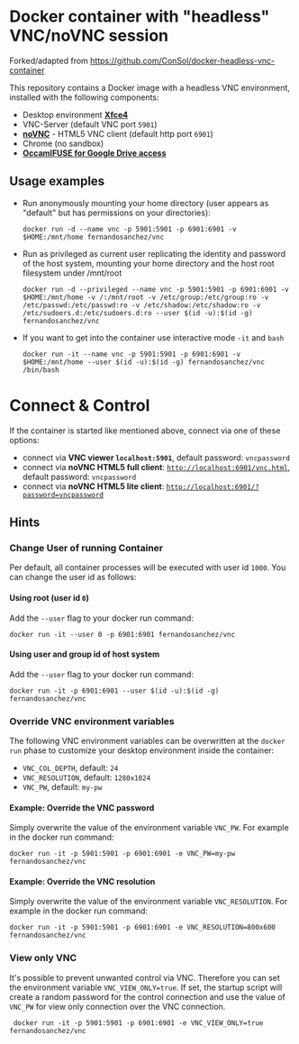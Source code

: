 # Docker container with "headless" VNC/noVNC session

Forked/adapted from https://github.com/ConSol/docker-headless-vnc-container

This repository contains a Docker image with a headless VNC environment, installed with the following components:

* Desktop environment [**Xfce4**](http://www.xfce.org)
* VNC-Server (default VNC port `5901`)
* [**noVNC**](https://github.com/novnc/noVNC) - HTML5 VNC client (default http port `6901`)
* Chrome (no sandbox)
* [**OccamlFUSE for Google Drive access**](https://astrada.github.io/google-drive-ocamlfuse/)

## Usage examples
  
- Run anonymously mounting your home directory (user appears as "default" but has permissions on your directories):

      docker run -d --name vnc -p 5901:5901 -p 6901:6901 -v $HOME:/mnt/home fernandosanchez/vnc

- Run as privileged as current user replicating the identity and password of the host system, mounting your home directory and the host root filesystem under /mnt/root

      docker run -d --privileged --name vnc -p 5901:5901 -p 6901:6901 -v $HOME:/mnt/home -v /:/mnt/root -v /etc/group:/etc/group:ro -v /etc/passwd:/etc/passwd:ro -v /etc/shadow:/etc/shadow:ro -v /etc/sudoers.d:/etc/sudoers.d:ro --user $(id -u):$(id -g) fernandosanchez/vnc

- If you want to get into the container use interactive mode `-it` and `bash`
      
      docker run -it --name vnc -p 5901:5901 -p 6901:6901 -v $HOME:/mnt/home --user $(id -u):$(id -g) fernandosanchez/vnc /bin/bash

# Connect & Control
If the container is started like mentioned above, connect via one of these options:

* connect via __VNC viewer `localhost:5901`__, default password: `vncpassword`
* connect via __noVNC HTML5 full client__: [`http://localhost:6901/vnc.html`](http://localhost:6901/vnc.html), default password: `vncpassword` 
* connect via __noVNC HTML5 lite client__: [`http://localhost:6901/?password=vncpassword`](http://localhost:6901/?password=vncpassword) 

## Hints

### Change User of running Container

Per default, all container processes will be executed with user id `1000`. You can change the user id as follows: 

#### Using root (user id `0`)
Add the `--user` flag to your docker run command:

    docker run -it --user 0 -p 6901:6901 fernandosanchez/vnc

#### Using user and group id of host system
Add the `--user` flag to your docker run command:

    docker run -it -p 6901:6901 --user $(id -u):$(id -g) fernandosanchez/vnc

### Override VNC environment variables
The following VNC environment variables can be overwritten at the `docker run` phase to customize your desktop environment inside the container:
* `VNC_COL_DEPTH`, default: `24`
* `VNC_RESOLUTION`, default: `1280x1024`
* `VNC_PW`, default: `my-pw`

#### Example: Override the VNC password
Simply overwrite the value of the environment variable `VNC_PW`. For example in
the docker run command:

    docker run -it -p 5901:5901 -p 6901:6901 -e VNC_PW=my-pw fernandosanchez/vnc

#### Example: Override the VNC resolution
Simply overwrite the value of the environment variable `VNC_RESOLUTION`. For example in
the docker run command:

    docker run -it -p 5901:5901 -p 6901:6901 -e VNC_RESOLUTION=800x600 fernandosanchez/vnc
    
### View only VNC
It's possible to prevent unwanted control via VNC. Therefore you can set the environment variable `VNC_VIEW_ONLY=true`. If set, the startup script will create a random password for the control connection and use the value of `VNC_PW` for view only connection over the VNC connection.

     docker run -it -p 5901:5901 -p 6901:6901 -e VNC_VIEW_ONLY=true fernandosanchez/vnc


